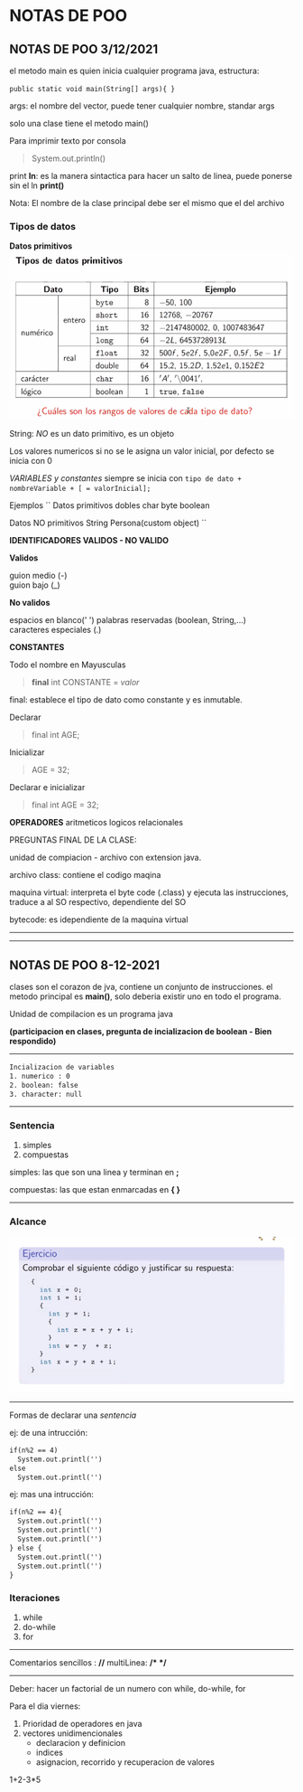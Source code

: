 # NOTAS DE POO

## NOTAS DE POO 3/12/2021
el metodo main es quien inicia cualquier programa java, estructura:

``
public static void main(String[] args){
}
``

args: el nombre del vector, puede tener cualquier nombre, standar args

solo una clase tiene el metodo main()

Para imprimir texto por consola

> System.out.println()

print **ln**: es la manera sintactica para hacer un salto de linea, puede ponerse sin el ln **print()**

Nota: El nombre de la clase principal debe ser el mismo que el del archivo

### Tipos de datos
**Datos primitivos**
![captura](./captura.png)

String: *NO* es un dato primitivo, es un objeto

Los valores numericos si no se le asigna  un valor inicial, por defecto se inicia con 0

*VARIABLES y constantes*
siempre se inicia con 
``
tipo de dato + nombreVariable + [ = valorInicial]; 
``

Ejemplos
``
Datos primitivos
dobles
char
byte
boolean

Datos NO primitivos
String
Persona(custom object)
``


**IDENTIFICADORES VALIDOS - NO VALIDO**

**Validos**

guion medio (-)  
guion bajo (_)


**No validos**

espacios en blanco(' ') 
palabras reservadas (boolean, String,...)  
caracteres especiales (.)

**CONSTANTES**

Todo el nombre en Mayusculas

> **final** int CONSTANTE = *valor*

final: establece el tipo de dato como constante y es inmutable.

Declarar
> final int AGE;

Inicializar
> AGE = 32;

Declarar e inicializar
> final int AGE = 32;

**OPERADORES**
aritmeticos
logicos
relacionales


PREGUNTAS FINAL DE LA CLASE: 

unidad de compiacion - archivo con extension java.

archivo class: contiene el codigo maqina

maquina virtual: interpreta el byte code (.class) y ejecuta las instrucciones, traduce a al SO respectivo, dependiente del SO

bytecode: es idependiente de la maquina virtual

---
---

## NOTAS DE POO 8-12-2021

clases son el corazon de jva, contiene un conjunto de instrucciones.
el metodo principal es **main()**, solo deberia existir uno en todo el programa.

Unidad de compilacion es un programa java

**(participacion en clases, pregunta de incializacion de boolean - Bien respondido)**

---
````
Incializacion de variables
1. numerico : 0
2. boolean: false
3. character: null
````
---
### Sentencia
1. simples
2. compuestas

simples: las que son una linea y terminan en **;**

compuestas: las que estan enmarcadas en **{ }**

---
### Alcance
![alcance](./alcance.png)

---

Formas de declarar una  _sentencia_

ej: de una intrucción:
````
if(n%2 == 4)
  System.out.printl('')
else
  System.out.printl('')

````

ej: mas una intrucción:
````
if(n%2 == 4){
  System.out.printl('')
  System.out.printl('')
  System.out.printl('')
} else {
  System.out.printl('')
  System.out.printl('')
}
````
### Iteraciones

1. while
2. do-while
3. for

---
Comentarios
sencillos : **//**
multiLinea: __/* */__

---

Deber: hacer un factorial de un numero con while, do-while, for

Para el dia viernes: 
1. Prioridad de operadores en java
2. vectores unidimencionales
    + declaracion y definicion
    + indices
    + asignacion, recorrido y recuperacion de valores

1+2-3*5
